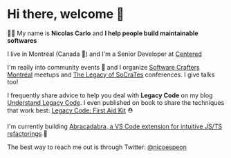# Hi there, welcome 👋

👨‍💻 My name is **Nicolas Carlo** and **I help people build maintainable softwares**

I live in Montréal (Canada 🍁) and I'm a Senior Developer at [Centered](https://centered.app)

I'm really into community events 🍻 and I organize [Software Crafters Montréal](https://www.meetup.com/fr-FR/Software-Crafters-Montreal/) meetups and [The Legacy of SoCraTes](https://www.youtube.com/channel/UC0M37QolwmwobAY4Bt8Tszg) conferences. I give talks too!

I frequently share advice to help you deal with **Legacy Code** on my blog [Understand Legacy Code](http://understandlegacycode.com). I even published on book to share the techniques that work best: [Legacy Code: First Aid Kit](https://understandlegacycode.com/first-aid-kit) ⛑

I'm currently building [Abracadabra, a VS Code extension for intuitive JS/TS refactorings](https://vscode-abracadabra.com) 🔮 

The best way to reach me out is through Twitter: [@nicoespeon](https://twitter.com/nicoespeon)
